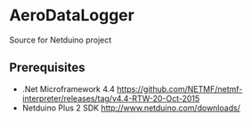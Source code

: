 # AeroDataLogger
Source for Netduino project

## Prerequisites
* .Net Microframework 4.4 https://github.com/NETMF/netmf-interpreter/releases/tag/v4.4-RTW-20-Oct-2015
* Netduino Plus 2 SDK http://www.netduino.com/downloads/
